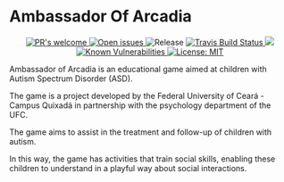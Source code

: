 # Ambassador Of Arcadia

<p align="center">
  <a href="https://github.com/gleydson/AmbassadorOfArcadia/pulls">
    <img src="https://img.shields.io/github/issues-pr/gleydson/AmbassadorOfArcadia.svg" alt="PR's welcome">
  </a>
  <a href="https://github.com/gleydson/AmbassadorOfArcadia/issues">
    <img src="https://img.shields.io/github/issues/gleydson/AmbassadorOfArcadia.svg" alt="Open issues">
  </a>
  <a http="https://github.com/gleydson/AmbassadorOfArcadia/releases">
    <img src="https://img.shields.io/github/release/gleydson/AmbassadorOfArcadia.svg" alt="Release"/>
  </a>
  <a href="https://travis-ci.org/gleydson/AmbassadorOfArcadia">
    <img src="https://travis-ci.org/gleydson/AmbassadorOfArcadia.svg?branch=master" alt="Travis Build Status">
  </a>
  <a href="https://codecov.io/gh/gleydson/AmbassadorOfArcadia">
    <img src="https://codecov.io/gh/gleydson/AmbassadorOfArcadia/branch/master/graph/badge.svg" />
  </a>
  <a href="https://snyk.io/test/github/gleydson/AmbassadorOfArcadia">
    <img src="https://snyk.io/test/github/gleydson/AmbassadorOfArcadia/badge.svg" alt="Known Vulnerabilities" />
  </a>
  <a href="https://github.com/gleydson/AmbassadorOfArcadia/blob/master/LICENSE">
    <img src="https://img.shields.io/github/license/gleydson/AmbassadorOfArcadia.svg" alt="License: MIT">
  </a>
</p>

Ambassador of Arcadia is an educational game aimed at children with Autism Spectrum Disorder (ASD).

The game is a project developed by the Federal University of Ceará - Campus Quixadá in partnership with the psychology department of the UFC.

The game aims to assist in the treatment and follow-up of children with autism.

In this way, the game has activities that train social skills, enabling these children to understand in a playful way about social interactions.

